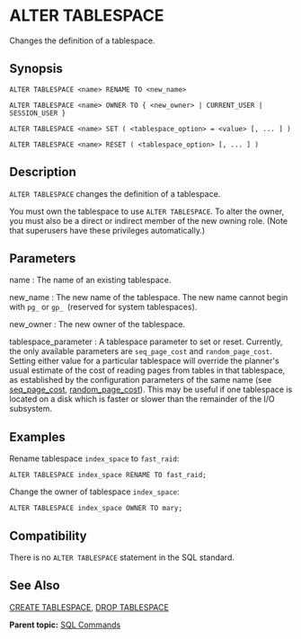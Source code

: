 # ALTER TABLESPACE 

Changes the definition of a tablespace.

## <a id="section2"></a>Synopsis 

``` {#sql_command_synopsis}
ALTER TABLESPACE <name> RENAME TO <new_name>

ALTER TABLESPACE <name> OWNER TO { <new_owner> | CURRENT_USER | SESSION_USER }

ALTER TABLESPACE <name> SET ( <tablespace_option> = <value> [, ... ] )

ALTER TABLESPACE <name> RESET ( <tablespace_option> [, ... ] )
```

## <a id="section3"></a>Description 

`ALTER TABLESPACE` changes the definition of a tablespace.

You must own the tablespace to use `ALTER TABLESPACE`. To alter the owner, you must also be a direct or indirect member of the new owning role. \(Note that superusers have these privileges automatically.\)

## <a id="section4"></a>Parameters 

name
:   The name of an existing tablespace.

new\_name
:   The new name of the tablespace. The new name cannot begin with `pg_` or `gp_ `\(reserved for system tablespaces\).

new\_owner
:   The new owner of the tablespace.

tablespace\_parameter
:   A tablespace parameter to set or reset. Currently, the only available parameters are `seq_page_cost` and `random_page_cost`. Setting either value for a particular tablespace will override the planner's usual estimate of the cost of reading pages from tables in that tablespace, as established by the configuration parameters of the same name \(see [seq_page_cost](../config_params/guc-list.html#seq_page_cost), [random_page_cost](../config_params/guc-list.html#random_page_cost)\). This may be useful if one tablespace is located on a disk which is faster or slower than the remainder of the I/O subsystem.

## <a id="section5"></a>Examples 

Rename tablespace `index_space` to `fast_raid`:

```
ALTER TABLESPACE index_space RENAME TO fast_raid;
```

Change the owner of tablespace `index_space`:

```
ALTER TABLESPACE index_space OWNER TO mary;
```

## <a id="section6"></a>Compatibility 

There is no `ALTER TABLESPACE` statement in the SQL standard.

## <a id="section7"></a>See Also 

[CREATE TABLESPACE](CREATE_TABLESPACE.html), [DROP TABLESPACE](DROP_TABLESPACE.html)

**Parent topic:** [SQL Commands](../sql_commands/sql_ref.html)

